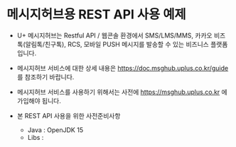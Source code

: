# 메시지허브용 REST API 사용 예제

- U+ 메시지허브는 Restful API / 웹콘솔 환경에서 SMS/LMS/MMS, 카카오 비즈톡(알림톡/친구톡), RCS, 모바일 PUSH 메시지를 발송할 수 있는 비즈니스 플랫폼입니다.
 
- 메시지허브 서비스에 대한 상세 내용은 https://doc.msghub.uplus.co.kr/guide 를 참조하기 바랍니다.

- 메시지허브 서비스를 사용하기 위해서는 사전에 https://msghub.uplus.co.kr 에 가입해야 됩니다.

- 본 REST API 사용을 위한 사전준비사항
  - Java : OpenJDK 15
  - Libs : 
